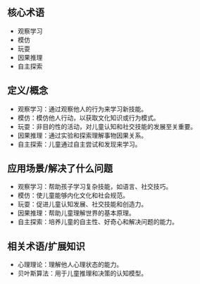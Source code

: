 
## 核心术语

- 观察学习
- 模仿
- 玩耍
- 因果推理
- 自主探索

## 定义/概念

- 观察学习：通过观察他人的行为来学习新技能。
- 模仿：模仿他人行动，以获取文化知识或行为模式。
- 玩耍：非目的性的活动，对儿童认知和社交技能的发展至关重要。
- 因果推理：通过实验和探索理解事物因果关系。
- 自主探索：儿童通过自主尝试和发现来学习。

## 应用场景/解决了什么问题

- 观察学习：帮助孩子学习复杂技能，如语言、社交技巧。
- 模仿：使儿童能够内化文化和社会规范。
- 玩耍：促进儿童认知发展、社交技能和创造力。
- 因果推理：帮助儿童理解世界的基本原理。
- 自主探索：培养儿童的自主性、好奇心和解决问题的能力。

## 相关术语/扩展知识

- 心理理论：理解他人心理状态的能力。
- 贝叶斯算法：用于儿童推理和决策的认知模型。
